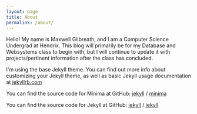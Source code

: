 ```yaml
---
layout: page
title: About
permalink: /about/
---
```

Hello! My name is Maxwell Gilbreath, and I am a Computer Science Undergrad at Hendrix. This blog will primarily be for my Database and Websystems class to begin with, but I will continue to update it with projects/pertinent information after the class has concluded.

I'm using the base Jekyll theme. You can find out more info about customizing your Jekyll theme, as well as basic Jekyll usage documentation at [jekyllrb.com](https://jekyllrb.com/)

You can find the source code for Minima at GitHub:
[jekyll][jekyll-organization] /
[minima](https://github.com/jekyll/minima)

You can find the source code for Jekyll at GitHub:
[jekyll][jekyll-organization] /
[jekyll](https://github.com/jekyll/jekyll)


[jekyll-organization]: https://github.com/jekyll

